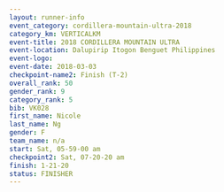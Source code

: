```yaml
---
layout: runner-info 
event_category: cordillera-mountain-ultra-2018 
category_km: VERTICALKM 
event-title: 2018 CORDILLERA MOUNTAIN ULTRA 
event-location: Dalupirip Itogon Benguet Philippines 
event-logo: 
event-date: 2018-03-03 
checkpoint-name2: Finish (T-2) 
overall_rank: 50
gender_rank: 9
category_rank: 5
bib: VK028
first_name: Nicole
last_name: Ng
gender: F
team_name: n/a
start: Sat, 05-59-00 am
checkpoint2: Sat, 07-20-20 am
finish: 1-21-20
status: FINISHER
---
```

